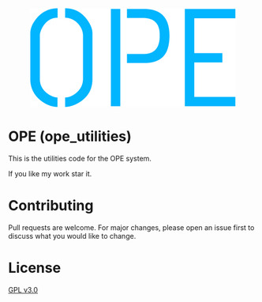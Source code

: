 <p align = "center"><img alt="OPE logo" src="https://github.com/tmotagam/Online_Protracted_Examination/blob/main/ope.png"></p>

# OPE (ope_utilities)

This is the utilities code for the OPE system.

If you like my work star it.

# Contributing

Pull requests are welcome. For major changes, please open an issue first to discuss what you would like to change.

# License

[GPL v3.0](./public/LICENSE)

